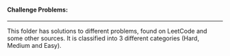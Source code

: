 #### Challenge Problems:
_______________________
This folder has solutions to different problems, found on LeetCode
and some other sources. It is classified into 3 different categories 
(Hard, Medium and Easy).


